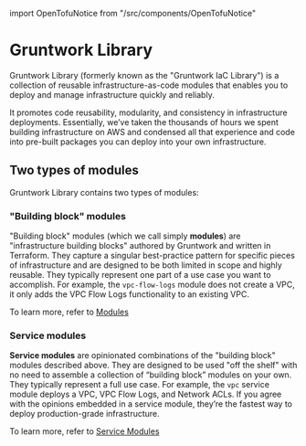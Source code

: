 import OpenTofuNotice from "/src/components/OpenTofuNotice"

# Gruntwork Library

Gruntwork Library (formerly known as the "Gruntwork IaC Library") is a collection of reusable infrastructure-as-code modules that enables you to deploy and manage infrastructure quickly and reliably.

It promotes code reusability, modularity, and consistency in infrastructure deployments. Essentially, we’ve taken the thousands of hours we spent building infrastructure on AWS and condensed all that experience and code into pre-built packages you can deploy into your own infrastructure.

## Two types of modules

Gruntwork Library contains two types of modules:

### "Building block" modules

"Building block" modules (which we call simply **modules**) are "infrastructure building blocks" authored by Gruntwork and written in Terraform. They capture a singular best-practice pattern for specific pieces of infrastructure and are designed to be both limited in scope and highly reusable. They typically represent one part of a use case you want to accomplish. For example, the `vpc-flow-logs` module does not create a VPC, it only adds the VPC Flow Logs functionality to an existing VPC.

To learn more, refer to [Modules](./modules)

### Service modules

**Service modules** are opinionated combinations of the "building block" modules described above. They are designed to be used "off the shelf" with no need to assemble a collection of “building block” modules on your own. They typically represent a full use case. For example, the `vpc` service module deploys a VPC, VPC Flow Logs, and Network ACLs. If you agree with the opinions embedded in a service module, they’re the fastest way to deploy production-grade infrastructure.

To learn more, refer to [Service Modules](./service-modules)

